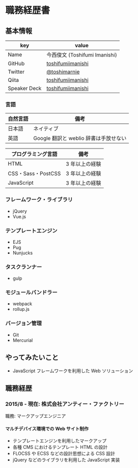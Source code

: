 # 職務経歴書

## 基本情報

|key|value|
|---|----|
|Name|今西俊文 (Toshifumi Imanishi)|
|GitHub|[toshifumiimanishi](https://github.com/toshifumiimanishi)|
|Twitter|[@toshimarnie](https://twitter.com/toshimarnie)|
|Qiita|[toshifumiimanishi](https://qiita.com/toshifumiimanishi)|
|Speaker Deck|[toshifumiimanishi](https://speakerdeck.com/toshifumiimanishi)|

### 言語

|自然言語|備考|
|---|---|
|日本語|ネイティブ|
|英語|Google 翻訳と weblio 辞書は手放せない|

|プログラミング言語|備考|
|---|---|
|HTML|3 年以上の経験|
|CSS・Sass・PostCSS|3 年以上の経験|
|JavaScript|3 年以上の経験|

### フレームワーク・ライブラリ
- jQuery
- Vue.js

### テンプレートエンジン
- EJS
- Pug
- Nunjucks

### タスクランナー
- gulp

### モジュールバンドラー
- webpack
- rollup.js

### バージョン管理
- Git
- Mercurial

## やってみたいこと
- JavaScript フレームワークを利用した Web ソリューション

## 職務経歴

### 2015/8 - 現在: 株式会社アンティー・ファクトリー

職務: マークアップエンジニア

#### マルチデバイス環境での Web サイト制作

- テンプレートエンジンを利用したマークアップ
- 各種 CMS におけるテンプレート HTML の設計
- FLOCSS や ECSS などの設計思想による CSS 設計
- jQuery などのライブラリを利用した JavaScript 実装
